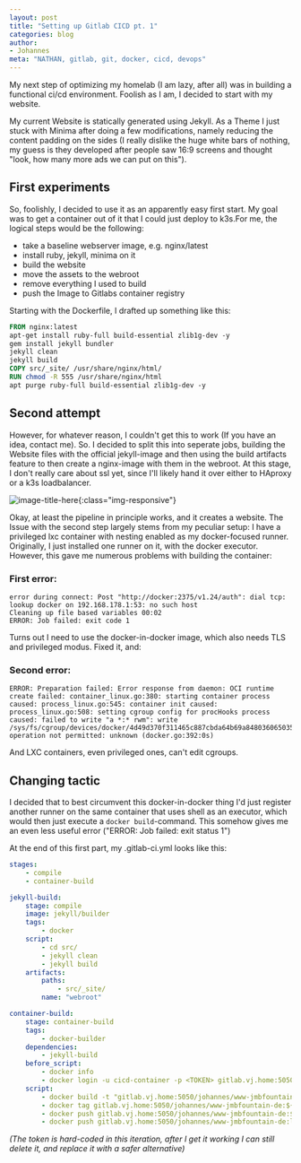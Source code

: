 ```yaml
---
layout: post
title: "Setting up Gitlab CICD pt. 1"
categories: blog
author:
- Johannes
meta: "NATHAN, gitlab, git, docker, cicd, devops"
---
```

My next step of optimizing my homelab (I am lazy, after all) was in building a functional ci/cd environment. Foolish as I am, I decided to start with my website.

My current Website is statically generated using Jekyll. As a Theme I just stuck with Minima after doing a few modifications, namely reducing the content padding on the sides (I really dislike the huge white bars of nothing, my guess is they developed after people saw 16:9 screens and thought "look, how many more ads we can put on this").

## First experiments
So, foolishly, I decided to use it as an apparently easy first start. My goal was to get a container out of it that I could just deploy to k3s.For me, the logical steps would be the following:
* take a baseline webserver image, e.g. nginx/latest
* install ruby, jekyll, minima on it
* build the website
* move the assets to the webroot
* remove everything I used to build
* push the Image to Gitlabs container registry

Starting with the Dockerfile, I drafted up something like this:
```Dockerfile
FROM nginx:latest
apt-get install ruby-full build-essential zlib1g-dev -y
gem install jekyll bundler
jekyll clean
jekyll build
COPY src/_site/ /usr/share/nginx/html/
RUN chmod -R 555 /usr/share/nginx/html
apt purge ruby-full build-essential zlib1g-dev -y
```

## Second attempt
However, for whatever reason, I couldn't get this to work (If you have an idea, contact me).
So. I decided to split this into seperate jobs, building the Website files with the official jekyll-image and then using the build artifacts feature to then create a nginx-image with them in the webroot. At this stage, I don't really care about ssl yet, since I'll likely hand it over either to HAproxy or a k3s loadbalancer.

![image-title-here](/images/blog/2021-08-26-gitlab-pipelines.png){:class="img-responsive"}

Okay, at least the pipeline in principle works, and it creates a website. The Issue with the second step largely stems from my peculiar setup: I have a privileged lxc container with nesting enabled as my docker-focused runner. Originally, I just installed one runner on it, with the docker executor. However, this gave me numerous problems with building the container:

### First error:
```
error during connect: Post "http://docker:2375/v1.24/auth": dial tcp: lookup docker on 192.168.178.1:53: no such host
Cleaning up file based variables 00:02
ERROR: Job failed: exit code 1
```

Turns out I need to use the docker-in-docker image, which also needs TLS and privileged modus.
Fixed it, and:

### Second error:
```
ERROR: Preparation failed: Error response from daemon: OCI runtime create failed: container_linux.go:380: starting container process caused: process_linux.go:545: container init caused: process_linux.go:508: setting cgroup config for procHooks process caused: failed to write "a *:* rwm": write /sys/fs/cgroup/devices/docker/4d49d370f311465c887cbda64b69a84803606503586a571d38a85306714d08dd/devices.allow: operation not permitted: unknown (docker.go:392:0s)
```

And LXC containers, even privileged ones, can't edit cgroups. 

## Changing tactic
I decided that to best circumvent this docker-in-docker thing I'd just register another runner on the same container that uses shell as an executor, which would then just execute a `docker build`-command. This somehow gives me an even less useful error ("ERROR: Job failed: exit status 1")

At the end of this first part, my .gitlab-ci.yml looks like this:

```yaml
stages:
    - compile
    - container-build

jekyll-build:
    stage: compile
    image: jekyll/builder
    tags:
        - docker
    script:
        - cd src/
        - jekyll clean
        - jekyll build
    artifacts:
        paths: 
            - src/_site/
        name: "webroot"

container-build:
    stage: container-build
    tags:
        - docker-builder
    dependencies:
        - jekyll-build
    before_script:
        - docker info
        - docker login -u cicd-container -p <TOKEN> gitlab.vj.home:5050
    script:
        - docker build -t "gitlab.vj.home:5050/johannes/www-jmbfountain-de:${CI_BUILD_REF}" .
        - docker tag gitlab.vj.home:5050/johannes/www-jmbfountain-de:${CI_BUILD_REF} "gitlab.vj.home:5050/johannes/www-jmbfountain-de:latest"
        - docker push gitlab.vj.home:5050/johannes/www-jmbfountain-de:${CI_BUILD_REF}
        - docker push gitlab.vj.home:5050/johannes/www-jmbfountain-de:latest

```
_(The token is hard-coded in this iteration, after I get it working I can still delete it, and replace it with a safer alternative)_
